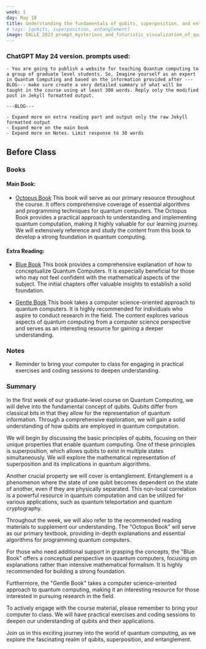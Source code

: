 ```yaml
---
week: 1
day: May 18
title: Understanding the fundamentals of qubits, superposition, and entanglement.
# tags: [qubits, superposition, entanglement]
image: DALLE_2023_prompt_mysterious_and_futuristic_visualization_of_quantum_qubits_entanglement.png
---
```


### ChatGPT May 24 version. prompts used:

    - You are going to publish a website for teaching Quantum computing to a group of graduate level students. So, Imagine yourself as an expert in Quantum Computing and based on the information provided after ---BLOG--- make sure create a very detailed summary of what will be taught in the course using at least 300 words. Reply only the modified post in Jekyll formatted output.

    ---BLOG---

    - Expand more on extra reading part and output only the raw Jekyll formatted output
    - Expand more on the main book
    - Expand more on Notes. Limit response to 30 words

## Before Class

### Books

#### Main Book:

- [Octopus Book](https://www.amazon.com/Programming-Quantum-Computers-Essential-Algorithms/dp/1492039683)
    This book will serve as our primary resource throughout the course. It offers comprehensive coverage of essential algorithms and programming techniques for quantum computers. The Octopus Book provides a practical approach to understanding and implementing quantum computation, making it highly valuable for our learning journey. We will extensively reference and study the content from this book to develop a strong foundation in quantum computing.

#### Extra Reading:

- [Blue Book](https://www.amazon.com/Quantum-Computing-Computer-Scientists-Yanofsky/dp/0521879965)
    This book provides a comprehensive explanation of how to conceptualize Quantum Computers. It is especially beneficial for those who may not feel confident with the mathematical aspects of the subject. The initial chapters offer valuable insights to establish a solid foundation.

- [Gentle Book](http://mmrc.amss.cas.cn/tlb/201702/W020170224608150244118.pdf)
    This book takes a computer science-oriented approach to quantum computers. It is highly recommended for individuals who aspire to conduct research in the field. The content explores various aspects of quantum computing from a computer science perspective and serves as an interesting resource for gaining a deeper understanding.

### Notes

- Reminder to bring your computer to class for engaging in practical exercises and coding sessions to deepen understanding.

### Summary

In the first week of our graduate-level course on Quantum Computing, we will delve into the fundamental concept of qubits. Qubits differ from classical bits in that they allow for the representation of quantum information. Through a comprehensive exploration, we will gain a solid understanding of how qubits are employed in quantum computation.

We will begin by discussing the basic principles of qubits, focusing on their unique properties that enable quantum computing. One of these principles is superposition, which allows qubits to exist in multiple states simultaneously. We will explore the mathematical representation of superposition and its implications in quantum algorithms.

Another crucial property we will cover is entanglement. Entanglement is a phenomenon where the state of one qubit becomes dependent on the state of another, even if they are physically separated. This non-local correlation is a powerful resource in quantum computation and can be utilized for various applications, such as quantum teleportation and quantum cryptography.

Throughout the week, we will also refer to the recommended reading materials to supplement our understanding. The "Octopus Book" will serve as our primary textbook, providing in-depth explanations and essential algorithms for programming quantum computers.

For those who need additional support in grasping the concepts, the "Blue Book" offers a conceptual perspective on quantum computers, focusing on explanations rather than intensive mathematical formalism. It is highly recommended for building a strong foundation.

Furthermore, the "Gentle Book" takes a computer science-oriented approach to quantum computing, making it an interesting resource for those interested in pursuing research in the field.

To actively engage with the course material, please remember to bring your computer to class. We will have practical exercises and coding sessions to deepen our understanding of qubits and their applications.

Join us in this exciting journey into the world of quantum computing, as we explore the fascinating realm of qubits, superposition, and entanglement.
